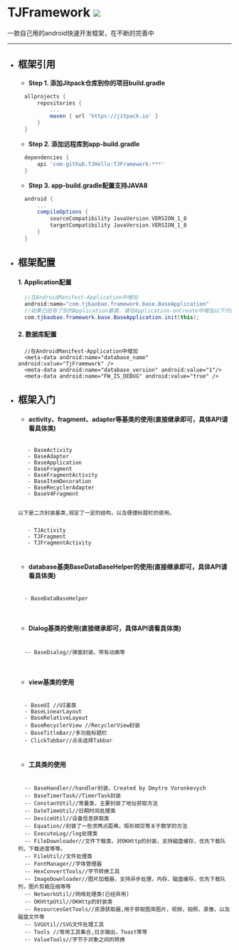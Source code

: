 # TJFramework [![](https://jitpack.io/v/TJHello/TJFramework.svg)](https://jitpack.io/#TJHello/TJFramework)
一款自己用的android快速开发框架，在不断的完善中
- - -
- ## **框架引用**

  * **Step 1. 添加Jitpack仓库到你的项目build.gradle**
  ```groovy
    allprojects {
	    repositories {
		    ...
		    maven { url 'https://jitpack.io' }
	    }
    }
  ```
  * **Step 2. 添加远程库到app-build.gradle**
  ```groovy
    dependencies {
        api 'com.github.TJHello:TJFramework:***'
    }
  ```

  * **Step 3. app-build.gradle配置支持JAVA8**

  ```groovy
    android {
        ...
        compileOptions {
            sourceCompatibility JavaVersion.VERSION_1_8
            targetCompatibility JavaVersion.VERSION_1_8
        }
    }
  ``` 


- ## **框架配置**

  #### **1. Application配置**

  ```java
    //在AndroidManifest-Application中增加
    android:name="com.tjbaobao.framework.base.BaseApplication"
    //如果已经有了别的Application基类，请在Application-onCreate中增加以下代码
    com.tjbaobao.framework.base.BaseApplication.init(this);
  ```
    
  #### **2. 数据库配置**

  ```
    //在AndroidManifest-Application中增加
    <meta-data android:name="database_name" android:value="TjFramework" />
    <meta-data android:name="database_version" android:value="1"/>
    <meta-data android:name="FW_IS_DEBUG" android:value="true" />
  ```

    
- ## **框架入门**

  + #### **activity、fragment、adapter等基类的使用(直接继承即可，具体API请看具体类)**
  <pre>
  <code>
     - BaseActivity
     - BaseAdapter
     - BaseApplication
     - BaseFragment
     - BaseFragmentActivity
     - BaseItemDecoration
     - BaseRecyclerAdapter
     - BaseV4Fragment
     <p>以下是二次封装基类,规定了一定的结构，以及便捷标题栏的使用。</p>
     - TJActivity
     - TJFragment
     - TJFragmentActivity
  </code>
  </pre>
   + #### **database基类BaseDataBaseHelper的使用(直接继承即可，具体API请看具体类)**
 
   <pre>
   <code>
    - BaseDataBaseHelper
   </code>
   </pre>

   + #### **Dialog基类的使用(直接继承即可，具体API请看具体类)**

   <pre>
   <code>
    -- BaseDialog//弹窗封装，带有动画等
   </code>
   </pre>

   + #### **view基类的使用**

  <pre>
  <code>
    - BaseUI //UI基类
    - BaseLinearLayout
    - BaseRelativeLayout
    - BaseRecyclerView //RecyclerView封装
    - BaseTitleBar//多功能标题栏
    - ClickTabbar//点击选择Tabbar
  </code>
  </pre>

   + #### **工具类的使用**

   <pre>
   <code>
    -- BaseHandler//handler封装，Created by Dmytro Voronkevych
    -- BaseTimerTask//TimerTask封装
    -- ConstantUtil//常量类，主要封装了地址获取方法
    -- DateTimeUtil//日期时间处理类
    -- DeviceUtil//设备信息获取类
    -- Equation//封装了一些求两点距离，矩形相交等关于数学的方法
    -- ExecuteLog//log处理类
    -- FileDownloader//文件下载类，对OKHttp的封装，支持磁盘缓存，优先下载队列，下载进度等等。
    -- FileUtil//文件处理类
    -- FontManager//字体管理器
    -- HexConvertTools//字节转换工具
    -- ImageDownloader//图片加载器，支持异步处理，内存、磁盘缓存，优先下载队列，图片剪裁压缩等等
    -- NetworkUtil//网络处理类(已经弃用)
    -- OKHttpUtil//OKHttp的封装类
    -- ResourcesGetTools//资源获取器,用于获取图库图片，视频，拍照，录像，以及磁盘文件等
    -- SVGUtil//SVG文件处理工具
    -- Tools //常用工具集合,日志输出，Toast等等
    -- ValueTools//字节于对象之间的转换
   </code>
   </pre>
